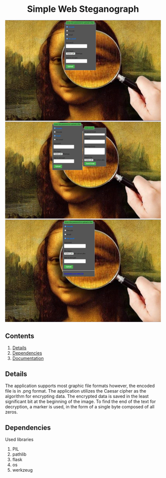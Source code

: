 <div align="center">
    <h1>Simple Web Steganograph</h1>
</div>


![](/screenshots/sc1.png)
![](/screenshots/sc2_with_email.png)
![](/screenshots/sc3_after_encoding.png)

## Contents ##
1. [Details](#details)
2. [Dependencies](#dependencies)
3. [Documentation](/doc/doc.pdf)


<a name="details"></a>
## Details ##
The application supports most graphic file formats however, the encoded file is in .png format.
The application utilizes the Caesar cipher as the algorithm for encrypting data.
The encrypted data is saved in the least significant bit at the beginning of the image.
To find the end of the text for decryption, a marker is used, in the form of a single byte composed of all zeros.


<a name="dependencies"></a>
## Dependencies ##
Used libraries
1. PIL
2. pathlib
3. flask
4. os
5. werkzeug
